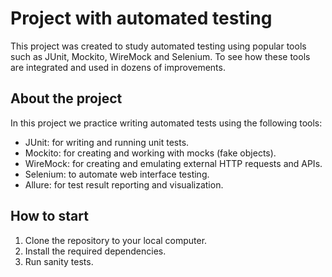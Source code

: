 # Project with automated testing

This project was created to study automated testing using popular tools such as JUnit, Mockito, WireMock and Selenium. To see how these tools are integrated and used in dozens of improvements.

## About the project

In this project we practice writing automated tests using the following tools:

- JUnit: for writing and running unit tests.
- Mockito: for creating and working with mocks (fake objects).
- WireMock: for creating and emulating external HTTP requests and APIs.
- Selenium: to automate web interface testing.
- Allure: for test result reporting and visualization.

## How to start

1. Clone the repository to your local computer.
2. Install the required dependencies.
3. Run sanity tests.
